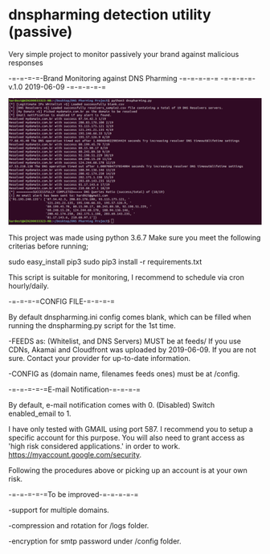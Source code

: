 # dnspharming detection utility (passive)

Very simple project to monitor passively your brand against malicious responses

-=-=-=-=-Brand Monitoring against DNS Pharming -=-=-=-=-=
-=-=-=-=-       v.1.0 2019-06-09 	             -=-=-=-=-=

![alt text](https://raw.githubusercontent.com/byhardest/dnspharming/master/dnspharming_bash.png)

This project was made using python 3.6.7 
Make sure you meet the following criterias before running;

sudo easy_install pip3
sudo pip3 install -r requirements.txt

This script is suitable for monitoring, I recommend to schedule via cron hourly/daily.

-=-=-=-=CONFIG FILE-=-=-=-=

By default dnspharming.ini config comes blank, which can be filled when running the dnspharming.py script for the 1st time. 

-FEEDS as: (Whitelist, and DNS Servers) MUST be at feeds/ If you use CDNs, Akamai and Cloudfront was uploaded by 2019-06-09. 
If you are not sure. Contact your provider for up-to-date information. 

-CONFIG as (domain name, filenames feeds ones) must be at /config.

-=-=-=-=-=E-mail Notification-=-=-=-=

By default, e-mail notification comes with 0. (Disabled) Switch enabled_email to 1.

I have only tested with GMAIL using port 587. 
I recommend you to setup a specific account for this purpose.
You will also need to grant access as 'high risk considered applications.' in order to work. 
https://myaccount.google.com/security.

Following the procedures above or picking up an account is at your own risk.

-=-=-=-=-=To be improved-=-=-=-=-=

-support for multiple domains.<p>
-compression and rotation for /logs folder.<p>
-encryption for smtp password under /config folder.<p>
